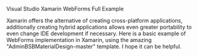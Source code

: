 Visual Studio Xamarin WebForms Full Example

Xamarin offers the alternative of creating cross-platform applications, additionally creating hybrid applications allows even greater portability to even change IDE development if necessary. Here is a basic example of WebForms implementation in Xamarin, using the amazing "AdminBSBMaterialDesign-master" template. I hope it can be helpful.
